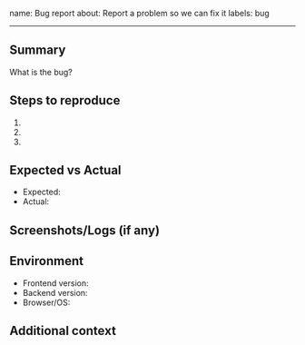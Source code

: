 name: Bug report
about: Report a problem so we can fix it
labels: bug

---

## Summary

What is the bug?

## Steps to reproduce
1.
2.
3.

## Expected vs Actual
- Expected:
- Actual:

## Screenshots/Logs (if any)

## Environment
- Frontend version:
- Backend version:
- Browser/OS:

## Additional context

